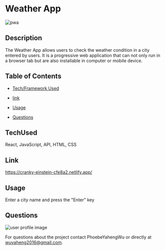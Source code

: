 # Weather App

![pwa](https://user-images.githubusercontent.com/52837649/89746396-6cdbb680-da87-11ea-8f27-c74d3218aa61.gif)

## Description
The Weather App allows users to check the weather condition in a city entered by users. It is a progressive web application that can not only run in a browser tab but are also installable in computer or mobile device. 


## Table of Contents

* [Tech/Framework Used](#TechUsed)

* [link](#Link)

* [Usage](#usage) 

* [Questions](#Questions)


## TechUsed
React, JavaScript, API, HTML, CSS

## Link
https://cranky-einstein-cfe8a2.netlify.app/

## Usage
Enter a city name and press the "Enter" key

## Questions
![user profile image](https://avatars0.githubusercontent.com/u/52837649?v=4)

For questions about the project contact PhoebeYahengWu or directly at wuyaheng2016@gmail.com.


